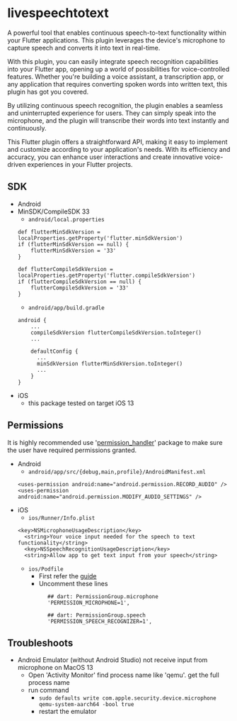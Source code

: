 # livespeechtotext

A powerful tool that enables continuous speech-to-text functionality within your Flutter applications. This plugin leverages the device's microphone to capture speech and converts it into text in real-time.

With this plugin, you can easily integrate speech recognition capabilities into your Flutter app, opening up a world of possibilities for voice-controlled features. Whether you're building a voice assistant, a transcription app, or any application that requires converting spoken words into written text, this plugin has got you covered.

By utilizing continuous speech recognition, the plugin enables a seamless and uninterrupted experience for users. They can simply speak into the microphone, and the plugin will transcribe their words into text instantly and continuously.

This Flutter plugin offers a straightforward API, making it easy to implement and customize according to your application's needs. With its efficiency and accuracy, you can enhance user interactions and create innovative voice-driven experiences in your Flutter projects.

## SDK
 * Android
  * MinSDK/CompileSDK 33
    * `android/local.properties`
    ```
    def flutterMinSdkVersion = localProperties.getProperty('flutter.minSdkVersion')
    if (flutterMinSdkVersion == null) {
        flutterMinSdkVersion = '33'
    }

    def flutterCompileSdkVersion = localProperties.getProperty('flutter.compileSdkVersion')
    if (flutterCompileSdkVersion == null) {
        flutterCompileSdkVersion = '33'
    }
    ```
    * `android/app/build.gradle`
    ```
    android {
        ...
        compileSdkVersion flutterCompileSdkVersion.toInteger()
        ...

        defaultConfig {
          ...
          minSdkVersion flutterMinSdkVersion.toInteger()
          ...
        }
    }
    ```
  * iOS
    * this package tested on target iOS 13

## Permissions

It is highly recommended use '[permission_handler](https://pub.dev/packages/permission_handler)' package to make sure the user have required permissions granted.

* Android
  * `android/app/src/{debug,main,profile}/AndroidManifest.xml`
  ```
  <uses-permission android:name="android.permission.RECORD_AUDIO" />
  <uses-permission android:name="android.permission.MODIFY_AUDIO_SETTINGS" />
  ```
* iOS
  * `ios/Runner/Info.plist`
  ```
  <key>NSMicrophoneUsageDescription</key>
	<string>Your voice input needed for the speech to text functionality</string>
	<key>NSSpeechRecognitionUsageDescription</key>
	<string>Allow app to get text input from your speech</string>
  ```
  * `ios/Podfile`
    * First refer the [guide](https://pub.dev/packages/permission_handler#setup)
    * Uncomment these lines
    ```
          ## dart: PermissionGroup.microphone
          'PERMISSION_MICROPHONE=1',

          ## dart: PermissionGroup.speech
          'PERMISSION_SPEECH_RECOGNIZER=1',
    ```

## Troubleshoots

* Android Emulator (without Android Studio) not receive input from microphone on MacOS 13
  * Open 'Activity Monitor' find process name like 'qemu'. get the full process name
  * run command
    *  `sudo defaults write com.apple.security.device.microphone qemu-system-aarch64 -bool true`
    * restart the emulator
